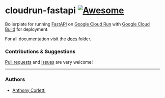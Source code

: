 # cloudrun-fastapi [![Awesome](https://awesome.re/badge.svg)](https://github.com/steren/awesome-cloudrun/blob/master/README.md#popular-stacks)

Boilerplate for running [FastAPI](https://fastapi.tiangolo.com/) on [Google Cloud Run](https://cloud.google.com/run) with [Google Cloud Build](https://cloud.google.com/cloud-build) for deployment.

For all documentation visit the [docs](./docs) folder.

### Contributions & Suggestions

[Pull requests](https://github.com/anthcor/cloudrun-fastapi/compare) and [issues](https://github.com/anthcor/cloudrun-fastapi/issues/new) are very welcome!

---

### Authors

- [Anthony Corletti](https://github.com/anthcor)
